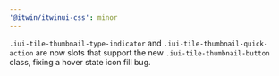 ```yaml
---
'@itwin/itwinui-css': minor
---
```


`.iui-tile-thumbnail-type-indicator` and `.iui-tile-thumbnail-quick-action` are now slots that support the new `.iui-tile-thumbnail-button` class, fixing a hover state icon fill bug.
